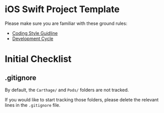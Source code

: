 # iOS Swift Project Template

Please make sure you are familiar with these ground rules:

- [Coding Style Guidline](Documents/coding-style-guideline.md)
- [Development Cycle](Documents/development-cycle.md)

# Initial Checklist

## .gitignore

By default, the `Carthage/` and `Pods/` folders are not tracked.

If you would like to start tracking those folders,
please delete the relevant lines in the `.gitignore` file.
